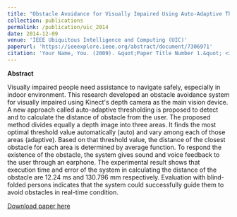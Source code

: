 ```yaml
---
title: "Obstacle Avoidance for Visually Impaired Using Auto-Adaptive Thresholding on Kinect's Depth Image"
collection: publications
permalink: /publication/uic_2014
date: 2014-12-09
venue: 'IEEE Ubiquitous Intelligence and Computing (UIC)'
paperurl: 'https://ieeexplore.ieee.org/abstract/document/7306971'
citation: 'Your Name, You. (2009). &quot;Paper Title Number 1.&quot; <i>Journal 1</i>. 1(1).'
---
```


**Abstract**

Visually impaired people need assistance to navigate safely, especially in indoor environment. This research developed an obstacle avoidance system for visually impaired using Kinect's depth camera as the main vision device. A new approach called auto-adaptive thresholding is proposed to detect and to calculate the distance of obstacle from the user. The proposed method divides equally a depth image into three areas. It finds the most optimal threshold value automatically (auto) and vary among each of those areas (adaptive). Based on that threshold value, the distance of the closest obstacle for each area is determined by average function. To respond the existence of the obstacle, the system gives sound and voice feedback to the user through an earphone. The experimental result shows that execution time and error of the system in calculating the distance of the obstacle are 12.24 ms and 130.796 mm respectively. Evaluation with blind-folded persons indicates that the system could successfully guide them to avoid obstacles in real-time condition.

[Download paper here](https://ieeexplore.ieee.org/abstract/document/7306971)
